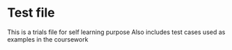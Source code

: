 # Test file

This is a trials file for self learning purpose
Also includes test cases used as examples in the coursework
